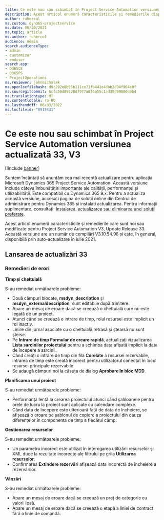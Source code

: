 ```yaml
---
title: Ce este nou sau schimbat în Project Service Automation versiunea actualizată 33, V3
description: Acest articol enumeră caracteristicile și remedierile disponibile în Project Service Automation Update Versiunea 33, V3.
author: ruhercul
ms.custom: dyn365-projectservice
ms.date: 06/30/2021
ms.topic: article
ms.author: ruhercul
audience: Admin
search.audienceType:
- admin
- customizer
- enduser
search.app:
- D365CE
- D365PS
- ProjectOperations
ms.reviewer: johnmichalak
ms.openlocfilehash: d9c282e8b95b111ce71fb441e4dbb2d04f904e0f
ms.sourcegitcommit: 6cfc50d89528df977a8f6a55c1ad39d99800d9b4
ms.translationtype: MT
ms.contentlocale: ro-RO
ms.lasthandoff: 06/03/2022
ms.locfileid: "8915431"
---
```

# <a name="whats-new-or-changed-in-project-service-automation-update-release-33-v3"></a>Ce este nou sau schimbat în Project Service Automation versiunea actualizată 33, V3

[!include [banner](../includes/psa-now-project-operations.md)]

Suntem încântați să anunțăm cea mai recentă actualizare pentru aplicația Microsoft Dynamics 365 Project Service Automation. Această versiune include câteva îmbunătățiri importante ale calității, performanței și utilizabilității. Este compatibil cu Dynamics 365 9.x. Pentru a actualiza această versiune, accesați pagina de soluții online din Centrul de administrare pentru Dynamics 365 și instalați actualizarea. Pentru informații suplimentare, consultați: [Instalarea, actualizarea sau eliminarea unei soluții preferate](/power-platform/admin/install-remove-preferred-solution).

Acest articol enumeră caracteristicile și remedierile care sunt noi sau modificate pentru Project Service Automation V3, Update Release 33. Această versiune are un număr de compilări V3.10.54.98 și este, în general, disponibilă prin auto-actualizare în iulie 2021.

## <a name="update-release-33"></a>Lansarea de actualizări 33

### <a name="bug-fixes"></a>Remedieri de erori

**Timp și cheltuială**

S-au remediat următoarele probleme:

- Două câmpuri blocate, **msdyn_description** și **msdyn_externaldescription**, sunt editabile după trimitere.
- Apare un mesaj de eroare dacă se creează o cheltuială care nu este legată de un proiect.
- Atunci când se creează o intrare de timp, rolul resursei este implicit un rol inactiv.
- Liniile din jurnal asociate cu o cheltuială retrasă și ștearsă nu sunt șterse.
- Pe **Intrare de timp Formular de creare rapidă**, actualizați vizualizarea **Lista sarcinilor proiectului** pentru a schimba data afișată implicit la data de începere a sarcinii.
- Când creați o intrare de timp din fila **Corelate** a resursei rezervabile, intrarea de timp este creată incorect pentru utilizatorul conectat în locul resursei principale rezervabile.
- Se adaugă câmpuri noi la căsuța de dialog **Aprobare în bloc MDD**.

**Planificarea unui proiect**

S-au remediat următoarele probleme:
- Performanță lentă la crearea proiectului atunci când șabloanele pentru orele de lucru la proiect sunt aplicate cu calendare complexe.
- Când data de începere este ulterioară față de data de încheiere, se afișează o eroare pe șablonul de copiere a proiectului din cauza diferențelor în componenta de timp a fiecărui câmp.

**Gestionarea resurselor**

S-au remediat următoarele probleme:
- Un parametru incorect este utilizat în interogarea utilizării resurselor și XML duce la rezultate incorecte ale filtrului pe grila **Utilizarea resurselor**.
- Confirmarea **Extindere rezervări** afișează data incorectă de încheiere a rezervărilor.

**Vânzări**

S-au remediat următoarele probleme:
- Apare un mesaj de eroare dacă se creează un preț de categorie cu valori lipsă.
- Apare un mesaj de eroare dacă se creează o etapă a liniei de contract fără o linie de comandă.
